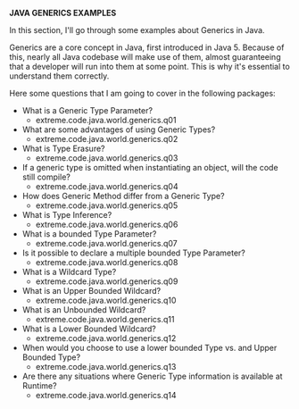 **JAVA GENERICS EXAMPLES**

In this section, I'll go through some examples about Generics in Java.

Generics are a core concept in Java, first introduced in Java 5. Because
of this, nearly all Java codebase will make use of them, almost guaranteeing
that a developer will run into them at some point. This is why it's essential
to understand them correctly.

Here some questions that I am going to cover in the following packages:

- What is a Generic Type Parameter?
    - extreme.code.java.world.generics.q01
- What are some advantages of using Generic Types?
    - extreme.code.java.world.generics.q02
- What is Type Erasure?
    - extreme.code.java.world.generics.q03
- If a generic type is omitted when instantiating an object, will the code still compile?
    - extreme.code.java.world.generics.q04
- How does Generic Method differ from a Generic Type?
    - extreme.code.java.world.generics.q05
- What is Type Inference?
    - extreme.code.java.world.generics.q06
- What is a bounded Type Parameter?
    - extreme.code.java.world.generics.q07
- Is it possible to declare a multiple bounded Type Parameter?
    - extreme.code.java.world.generics.q08
- What is a Wildcard Type?
    - extreme.code.java.world.generics.q09
- What is an Upper Bounded Wildcard?
    - extreme.code.java.world.generics.q10
- What is an Unbounded Wildcard?
    - extreme.code.java.world.generics.q11
- What is a Lower Bounded Wildcard?
    - extreme.code.java.world.generics.q12
- When would you choose to use a lower bounded Type vs. and Upper Bounded Type?
    - extreme.code.java.world.generics.q13
- Are there any situations where Generic Type information is available at Runtime?
    - extreme.code.java.world.generics.q14